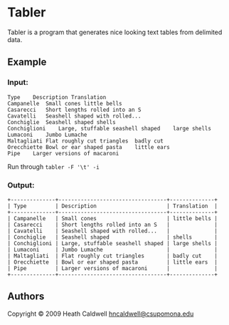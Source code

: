 # Tabler
Tabler is a program that generates nice looking text tables from delimited data.

## Example
### Input:
```
Type	Description	Translation
Campanelle	Small cones	little bells
Casarecci	Short lengths rolled into an S
Cavatelli	Seashell shaped with rolled...
Conchiglie	Seashell shaped	shells
Conchiglioni	Large, stuffable seashell shaped	large shells
Lumaconi	Jumbo Lumache
Maltagliati	Flat roughly cut triangles	badly cut
Orecchiette	Bowl or ear shaped pasta	little ears
Pipe	Larger versions of macaroni
```

Run through `tabler -F '\t' -i`

### Output:
```
+--------------+----------------------------------+--------------+
| Type         | Description                      | Translation  |
+--------------+----------------------------------+--------------+
| Campanelle   | Small cones                      | little bells |
| Casarecci    | Short lengths rolled into an S   |              |
| Cavatelli    | Seashell shaped with rolled...   |              |
| Conchiglie   | Seashell shaped                  | shells       |
| Conchiglioni | Large, stuffable seashell shaped | large shells |
| Lumaconi     | Jumbo Lumache                    |              |
| Maltagliati  | Flat roughly cut triangles       | badly cut    |
| Orecchiette  | Bowl or ear shaped pasta         | little ears  |
| Pipe         | Larger versions of macaroni      |              |
+--------------+----------------------------------+--------------+
```

## Authors

Copyright © 2009 Heath Caldwell hncaldwell@csupomona.edu
